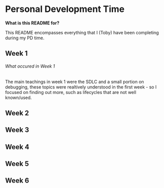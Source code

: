 # Personal Development Time

**What is this README for?**

This README encompasses everything that I (Toby) have been completing during my PD time.

## Week 1
###### What occured in Week 1 ######
The main teachings in week 1 were the SDLC and a small portion on debugging, these topics were realtively understood in the first week - so I focused on finding out more, such as lifecycles that 
are not well known/used.

## Week 2

## Week 3

## Week 4

## Week 5

## Week 6



